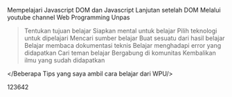 Mempelajari Javascript DOM dan Javascript Lanjutan setelah DOM 
Melalui youtube channel Web Programming Unpas

<Beberapa Tips yang saya ambil cara belajar dari WPU>

> Tentukan tujuan belajar
> Siapkan mental untuk belajar
> Pilih teknologi untuk dipelajari
> Mencari sumber belajar
> Buat sesuatu dari hasil belajar
> Belajar membaca dokumentasi teknis
> Belajar menghadapi error yang didapatkan
> Cari teman belajar
> Bergabung di komunitas
> Kembalikan ilmu yang sudah didapatkan

</Beberapa Tips yang saya ambil cara belajar dari WPU/>

123642